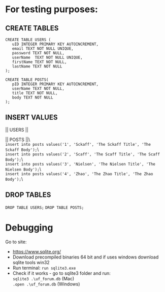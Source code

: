 # For testing purposes:
## CREATE TABLES
```
CREATE TABLE USERS (
   uID INTEGER PRIMARY KEY AUTOINCREMENT,
   email TEXT NOT NULL UNIQUE,
   password TEXT NOT NULL,
   userName  TEXT NOT NULL UNIQUE,
   firstName TEXT NOT NULL,
   lastName TEXT NOT NULL
);
```
```
CREATE TABLE POSTS(
   pID INTEGER PRIMARY KEY AUTOINCREMENT,
   userName TEXT NOT NULL,
   title TEXT NOT NULL,
   body TEXT NOT NULL
);
```

## INSERT VALUES
|| USERS ||


|| POSTS ||\  
`insert into posts values('1', 'Sckaff', 'The Sckaff Title', 'The Sckaff Body');`\  
`insert into posts values('2', 'Scaff', 'The Scaff Title', 'The Scaff Body');`\  
`insert into posts values('3', 'Nielsen', 'The Nielsen Title', 'The Nielsen Body');`\  
`insert into posts values('4', 'Zhao', 'The Zhao Title', 'The Zhao Body');`\

## DROP TABLES
`DROP TABLE USERS;`
`DROP TABLE POSTS;`

# Debugging
Go to site:
- https://www.sqlite.org/
- Download precompiled binaries 64 bit and if uses windows download sqlite tools win32
- Run terminal: 
    `run sqlite3.exe`
- Check if it works - go to sqlite3 folder and run: \
    `sqlite3 .\uf_forum.db` (Mac) \
    `.open .\uf_forum.db` (Windows)